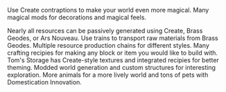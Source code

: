 Use Create contraptions to make your world even more magical.
Many magical mods for decorations and magical feels. 

Nearly all resources can be passively generated using Create, Brass Geodes, or Ars Nouveau.
Use trains to transport raw materials from Brass Geodes.
Multiple resource production chains for different styles.
Many crafting recipies for making any block or item you would like to build with.
Tom's Storage has Create-style textures and integrated recipies for better theming.
Modded world generation and custom structures for interesting exploration.
More animals for a more lively world and tons of pets with Domestication Innovation.